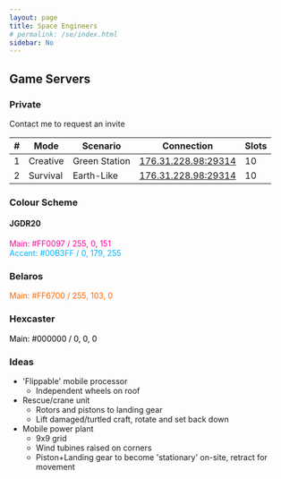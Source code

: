 ```yaml
---
layout: page
title: Space Engineers
# permalink: /se/index.html
sidebar: No
---
```

## Game Servers

### Private
Contact me to request an invite

| # 	| Mode 	| Scenario 	| Connection 	| Slots 	|
|-	|-	|-	|-	|-	|
| 1 	| Creative 	| Green Station 	| <a href="steam://connect/176.31.228.98:29314">176.31.228.98:29314</a> 	| 10 	|
| 2 	| Survival 	| Earth-Like 	| <a href="steam://connect/176.31.228.98:29314">176.31.228.98:29314</a> 	| 10 	|

### Colour Scheme

#### JGDR20
<span style="color:#FF0097">Main: #FF0097 / 255, 0, 151</span>  
<span style="color:#00B3FF">Accent: #00B3FF / 0, 179, 255</span>  

### Belaros
<span style="color:#ff6700">Main: #FF6700 / 255, 103, 0</span>  

### Hexcaster
<span style="color:#000000">Main: #000000 / 0, 0, 0</span>  

### Ideas

* 'Flippable' mobile processor
  * Independent wheels on roof
* Rescue/crane unit
  * Rotors and pistons to landing gear
  * Lift damaged/turtled craft, rotate and set back down
* Mobile power plant
  * 9x9 grid
  * Wind tubines raised on corners
  * Piston+Landing gear to become 'stationary' on-site, retract for movement